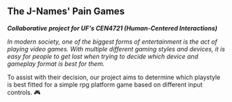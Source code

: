 ## The J-Names' Pain Games

***Collaborative project for UF's CEN4721 (Human-Centered Interactions)***

*In modern society, one of the biggest forms of entertainment is the act of playing video games. 
With multiple different gaming styles and devices, it is easy for people to get lost when trying to decide which device and gameplay format is best for them.*

To assist with their decision, our project aims to determine which playstyle is best fitted for a simple rpg platform game based on different input controls. 🎮

